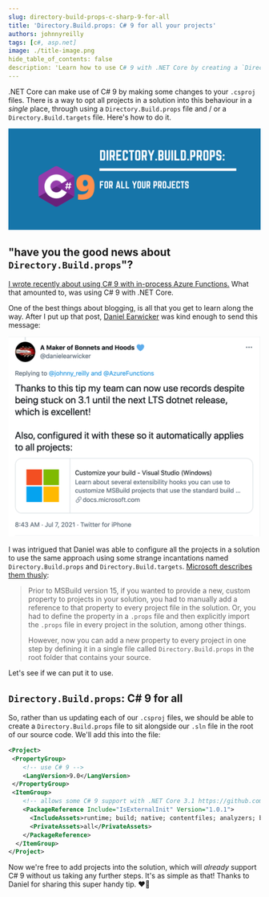 ```yaml
---
slug: directory-build-props-c-sharp-9-for-all
title: 'Directory.Build.props: C# 9 for all your projects'
authors: johnnyreilly
tags: [c#, asp.net]
image: ./title-image.png
hide_table_of_contents: false
description: 'Learn how to use C# 9 with .NET Core by creating a `Directory.Build.props` file. All projects in the solution will support C#9 with no further steps.'
---
```


.NET Core can make use of C# 9 by making some changes to your `.csproj` files. There is a way to opt all projects in a solution into this behaviour in a _single_ place, through using a `Directory.Build.props` file and / or a `Directory.Build.targets` file. Here's how to do it.

![title image showing name of post and the C# logo](title-image.png)

<!--truncate-->

## "have you the good news about `Directory.Build.props`"?

[I wrote recently about using C# 9 with in-process Azure Functions.](../2021-07-01-c-sharp-9-azure-functions-in-process/index.md) What that amounted to, was using C# 9 with .NET Core.

One of the best things about blogging, is all that you get to learn along the way. After I put up that post, [Daniel Earwicker](https://twitter.com/danielearwicker) was kind enough to send this message:

[![title image showing name of post and the C# logo](daniel-earwicker-tweet.png)](https://twitter.com/danielearwicker/status/1412678642203828226)

I was intrigued that Daniel was able to configure all the projects in a solution to use the same approach using some strange incantations named `Directory.Build.props` and `Directory.Build.targets`. [Microsoft describes them thusly](https://docs.microsoft.com/en-us/visualstudio/msbuild/customize-your-build?view=vs-2019#directorybuildprops-and-directorybuildtargets):

> Prior to MSBuild version 15, if you wanted to provide a new, custom property to projects in your solution, you had to manually add a reference to that property to every project file in the solution. Or, you had to define the property in a `.props` file and then explicitly import the `.props` file in every project in the solution, among other things.
>
> However, now you can add a new property to every project in one step by defining it in a single file called `Directory.Build.props` in the root folder that contains your source.

Let's see if we can put it to use.

## `Directory.Build.props`: C# 9 for all

So, rather than us updating each of our `.csproj` files, we should be able to create a `Directory.Build.props` file to sit alongside our `.sln` file in the root of our source code. We'll add this into the file:

```xml
<Project>
 <PropertyGroup>
    <!-- use C# 9 -->
    <LangVersion>9.0</LangVersion>
 </PropertyGroup>
 <ItemGroup>
    <!-- allows some C# 9 support with .NET Core 3.1 https://github.com/manuelroemer/IsExternalInit -->
    <PackageReference Include="IsExternalInit" Version="1.0.1">
      <IncludeAssets>runtime; build; native; contentfiles; analyzers; buildtransitive</IncludeAssets>
      <PrivateAssets>all</PrivateAssets>
    </PackageReference>
  </ItemGroup>
</Project>
```

Now we're free to add projects into the solution, which will _already_ support C# 9 without us taking any further steps. It's as simple as that! Thanks to Daniel for sharing this super handy tip. ❤️🌻
